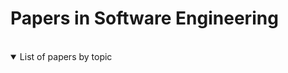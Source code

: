 # Papers in Software Engineering

<br/>

<details open>
<summary>List of papers by topic</summary>
<br/>
